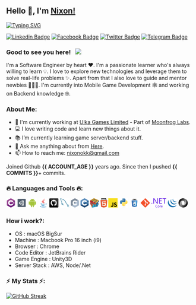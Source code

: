 ## Hello 👋, I'm [Nixon!](https://github.com/nixonok/)

[![Typing SVG](https://readme-typing-svg.herokuapp.com?color=FFFD61&lines=Software+Engineer;Game+Developer;Certified+Scrum+Master;Book+Worm;Proud+Bangladeshi)](https://git.io/typing-svg)

[![Linkedin Badge](https://img.shields.io/badge/-LinkedIn-0e76a8?style=flat-square&logo=Linkedin&logoColor=white)](https://www.linkedin.com/in/nixonok)
[![Facebook Badge](https://img.shields.io/badge/Facebook-1877F2?style=flat-square&logo=facebook&logoColor=white)](https://www.facebook.com/NixonOk/)
[![Twitter Badge](https://img.shields.io/badge/-Twitter-00acee?style=flat-square&logo=Twitter&logoColor=white)](https://twitter.com/_nixonok)
[![Telegram Badge](https://img.shields.io/badge/-Telegram-0088cc?style=flat-square&logo=Telegram&logoColor=white)](https://t.me/nixonok1)

### Good to see you here! &nbsp; ![](https://visitor-badge.glitch.me/badge?page_id=nixonok.nixonok&style=flat-square&color=0088cc)

I'm a Software Engineer by heart ❤️. I'm a passionate learner who's always willing to learn 💡. I love to explore new technologies and leverage them to solve real-life problems ✨. Apart from that I also love to guide and mentor newbies 👨🏻‍💻. I'm currently into Mobile Game Development 🕸️ and working on Backend knowledge 🤓.

### About Me:

- 🔬 I'm currently working at [Ulka Games Limited](https://ulka.games) - Part of [Moonfrog Labs](https://moonfroglabs.com).
- 💻 I love writing code and learn new things about it.
- 📚 I’m currently learning game server/backend stuff.
- 💬 Ask me anything about from [Here](https://github.com/nixonok/nixonok/issues).
- 📫 How to reach me: <a href="mailto: nixonokk@gmail.com">nixonokk@gmail.com</a>

Joined Github **{{ ACCOUNT_AGE }}** years ago. Since then I pushed **{{ COMMITS }}**+ commits.

### 🔥 Languages and Tools 🔥:

<code><img title="C#" height="25" src="https://github.com/nixonok/nixonok/blob/master/images/cSharp.svg"></code>
<code><img title="Unity" height="25" src="https://github.com/nixonok/nixonok/blob/master/images/unity3d.svg"></code>
<code><img title="Android" height="25" src="https://github.com/nixonok/nixonok/blob/master/images/android.svg"></code>
<code><img title="Java" height="25" src="https://github.com/nixonok/nixonok/blob/master/images/java-original.svg"></code>
<code><img title="GitHub" height="25" src="https://github.com/nixonok/nixonok/blob/master/images/github.svg"></code>
<code><img title="MySQL" height="25" src="https://github.com/nixonok/nixonok/blob/master/images/mysql.svg"></code>
<code><img title="C" height="25" src="https://github.com/nixonok/nixonok/blob/master/images/c.svg"></code>
<code><img title="C++" height="25" src="https://github.com/nixonok/nixonok/blob/master/images/cpp.svg"></code>
<code><img title="Problem Solving" height="25" src="https://github.com/nixonok/nixonok/blob/master/images/problemSolving.png"></code>
<code><img title="HTML5" height="25" src="https://github.com/nixonok/nixonok/blob/master/images/html5.svg"></code>
<code><img title="JavaScript" height="25" src="https://github.com/nixonok/nixonok/blob/master/images/javascript.svg"></code>
<code><img title="Python" height="25" src="https://github.com/nixonok/nixonok/blob/master/images/python-original.svg"></code>
<code><img title="CSS" height="25" src="https://github.com/nixonok/nixonok/blob/master/images/css.svg"></code>
<code><img title="Git" height="25" src="https://github.com/nixonok/nixonok/blob/master/images/git-original.svg"></code>
<code><img title=".NetCore" height="25" src="https://github.com/nixonok/nixonok/blob/master/images/dotnetcore.svg"></code>
<code><img title="JQuery" height="25" src="https://github.com/nixonok/nixonok/blob/master/images/jquery-original.svg"></code>
<code><img title="JSON" height="25" src="https://github.com/nixonok/nixonok/blob/master/images/json.svg"></code>


### How i work?:

- OS : macOS BigSur
- Machine : Macbook Pro 16 inch (i9)
- Browser : Chrome
- Code Editor : JetBrains Rider
- Game Engine : Unity3D
- Server Stack : AWS, Node/.Net

### ⚡ My Stats ⚡:
[![GitHub Streak](http://github-readme-streak-stats.herokuapp.com?user=nixonok&theme=tokyonight&currStreakNum=FFFD61&sideNums=FFCA28&ring=FFCA28&fire=FFFD61)](https://git.io/streak-stats)